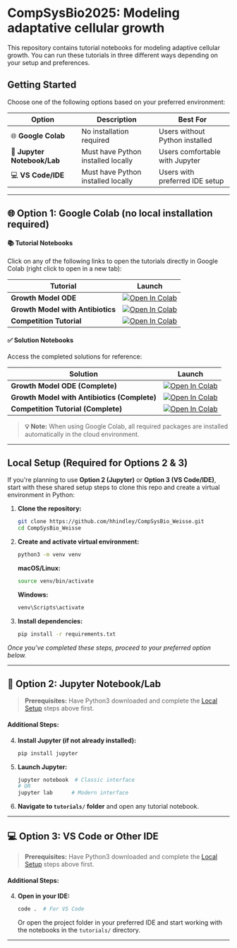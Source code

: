 # CompSysBio2025: Modeling adaptative cellular growth

This repository contains tutorial notebooks for modeling adaptive cellular growth. You can run these tutorials in three different ways depending on your setup and preferences.

## Getting Started

Choose one of the following options based on your preferred environment:

| Option | Description | Best For |
|--------|-------------|----------|
| 🌐 **Google Colab** | No installation required | Users without Python installed |
| 📓 **Jupyter Notebook/Lab** | Must have Python installed locally | Users comfortable with Jupyter |
| 💻 **VS Code/IDE** | Must have Python installed locally | Users with preferred IDE setup |

---

## 🌐 Option 1: Google Colab (no local installation required)

#### 📚 Tutorial Notebooks
Click on any of the following links to open the tutorials directly in Google Colab (right click to open in a new tab):

| Tutorial | Launch |
|----------|---------|
| **Growth Model ODE**  | <a href="https://colab.research.google.com/github/hhindley/CompSysBio_Weisse/blob/main/tutorials/growth_model_ode_tutorial.ipynb" target="_blank"><img src="https://colab.research.google.com/assets/colab-badge.svg" alt="Open In Colab"/></a> |
| **Growth Model with Antibiotics** | <a href="https://colab.research.google.com/github/hhindley/CompSysBio_Weisse/blob/main/tutorials/growth_model_inc_abx_tutorial.ipynb" target="_blank"><img src="https://colab.research.google.com/assets/colab-badge.svg" alt="Open In Colab"/></a> |
| **Competition Tutorial** | <a href="https://colab.research.google.com/github/hhindley/CompSysBio_Weisse/blob/main/tutorials/competition_tutorial.ipynb" target="_blank"><img src="https://colab.research.google.com/assets/colab-badge.svg" alt="Open In Colab"/></a> |

#### ✅ Solution Notebooks
Access the completed solutions for reference:

| Solution | Launch |
|----------|---------|
| **Growth Model ODE (Complete)** | <a href="https://colab.research.google.com/github/hhindley/CompSysBio_Weisse/blob/main/solutions/growth_model_ode_tutorial_complete.ipynb" target="_blank"><img src="https://colab.research.google.com/assets/colab-badge.svg" alt="Open In Colab"/></a> |
| **Growth Model with Antibiotics (Complete)** | <a href="https://colab.research.google.com/github/hhindley/CompSysBio_Weisse/blob/main/solutions/growth_model_inc_abx_tutorial_complete.ipynb" target="_blank"><img src="https://colab.research.google.com/assets/colab-badge.svg" alt="Open In Colab"/></a> |
| **Competition Tutorial (Complete)** | <a href="https://colab.research.google.com/github/hhindley/CompSysBio_Weisse/blob/main/solutions/competition_tutorial_complete.ipynb" target="_blank"><img src="https://colab.research.google.com/assets/colab-badge.svg" alt="Open In Colab"/></a> |

> **💡 Note:** When using Google Colab, all required packages are installed automatically in the cloud environment.

---

## Local Setup (Required for Options 2 & 3)

If you're planning to use **Option 2 (Jupyter)** or **Option 3 (VS Code/IDE)**, start with these shared setup steps to clone this repo and create a virtual environment in Python:

1. **Clone the repository:**
   ```bash
   git clone https://github.com/hhindley/CompSysBio_Weisse.git
   cd CompSysBio_Weisse
   ```

2. **Create and activate virtual environment:**
   ```bash
   python3 -m venv venv
   ```
   
   **macOS/Linux:**
   ```bash
   source venv/bin/activate
   ```
   
   **Windows:**
   ```bash
   venv\Scripts\activate
   ```

3. **Install dependencies:**
   ```bash
   pip install -r requirements.txt
   ```

*Once you've completed these steps, proceed to your preferred option below.*

---

## 📓 Option 2: Jupyter Notebook/Lab

> **Prerequisites:** Have Python3 downloaded and complete the [Local Setup](#local-setup-required-for-options-2--3) steps above first.

#### Additional Steps:

4. **Install Jupyter (if not already installed):**
   ```bash
   pip install jupyter
   ```

5. **Launch Jupyter:**
   ```bash
   jupyter notebook  # Classic interface
   # OR
   jupyter lab      # Modern interface
   ```

6. **Navigate to `tutorials/` folder** and open any tutorial notebook.

---

## 💻 Option 3: VS Code or Other IDE

> **Prerequisites:** Have Python3 downloaded and complete the [Local Setup](#local-setup-required-for-options-2--3) steps above first.

#### Additional Steps:

4. **Open in your IDE:**
   ```bash
   code .  # For VS Code
   ```
   
   Or open the project folder in your preferred IDE and start working with the notebooks in the `tutorials/` directory.

---

